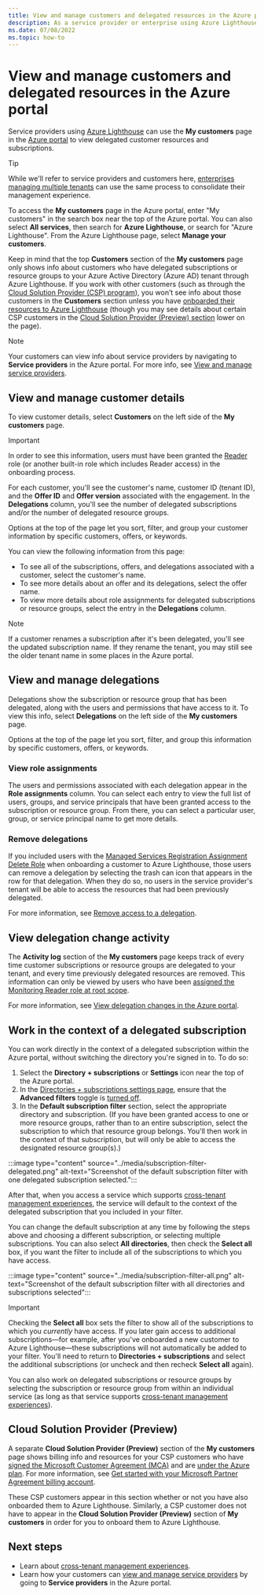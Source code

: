 ```yaml
---
title: View and manage customers and delegated resources in the Azure portal
description: As a service provider or enterprise using Azure Lighthouse, you can view all of your delegated resources and subscriptions by going to My customers in the Azure portal. 
ms.date: 07/08/2022
ms.topic: how-to
---
```


# View and manage customers and delegated resources in the Azure portal

Service providers using [Azure Lighthouse](../overview.md) can use the **My customers** page in the [Azure portal](https://portal.azure.com) to view delegated customer resources and subscriptions.

> [!TIP]
> While we'll refer to service providers and customers here, [enterprises managing multiple tenants](../concepts/enterprise.md) can use the same process to consolidate their management experience.

To access the **My customers** page in the Azure portal, enter "My customers" in the search box near the top of the Azure portal. You can also select **All services**, then search for **Azure Lighthouse**, or search for "Azure Lighthouse". From the Azure Lighthouse page, select **Manage your customers**.

Keep in mind that the top **Customers** section of the **My customers** page only shows info about customers who have delegated subscriptions or resource groups to your Azure Active Directory (Azure AD) tenant through Azure Lighthouse. If you work with other customers (such as through the [Cloud Solution Provider (CSP) program](/partner-center/csp-overview)), you won’t see info about those customers in the **Customers** section unless you have [onboarded their resources to Azure Lighthouse](onboard-customer.md) (though you may see details about certain CSP customers in the [Cloud Solution Provider (Preview) section](#cloud-solution-provider-preview) lower on the page).

> [!NOTE]
> Your customers can view info about service providers by navigating to **Service providers** in the Azure portal. For more info, see [View and manage service providers](view-manage-service-providers.md).

## View and manage customer details

To view customer details, select **Customers** on the left side of the **My customers** page.

> [!IMPORTANT]
> In order to see this information, users must have been granted the [Reader](../../role-based-access-control/built-in-roles.md#reader) role (or another built-in role which includes Reader access) in the onboarding process.

For each customer, you'll see the customer's name, customer ID (tenant ID), and the **Offer ID** and **Offer version** associated with the engagement. In the **Delegations** column, you'll see the number of delegated subscriptions and/or the number of delegated resource groups.

Options at the top of the page let you sort, filter, and group your customer information by specific customers, offers, or keywords.

You can view the following information from this page:

- To see all of the subscriptions, offers, and delegations associated with a customer, select the customer's name.
- To see more details about an offer and its delegations, select the offer name.
- To view more details about role assignments for delegated subscriptions or resource groups, select the entry in the **Delegations** column.

> [!NOTE]
> If a customer renames a subscription after it's been delegated, you'll see the updated subscription name. If they rename the tenant, you may still see the older tenant name in some places in the Azure portal.

## View and manage delegations

Delegations show the subscription or resource group that has been delegated, along with the users and permissions that have access to it. To view this info, select **Delegations** on the left side of the **My customers** page.

Options at the top of the page let you sort, filter, and group this information by specific customers, offers, or keywords.

### View role assignments

The users and permissions associated with each delegation appear in the **Role assignments** column. You can select each entry to view the full list of users, groups, and service principals that have been granted access to the subscription or resource group. From there, you can select a particular user, group, or service principal name to get more details.

### Remove delegations

If you included users with the [Managed Services Registration Assignment Delete Role](../../role-based-access-control/built-in-roles.md#managed-services-registration-assignment-delete-role) when onboarding a customer to Azure Lighthouse, those users can remove a delegation by selecting the trash can icon that appears in the row for that delegation. When they do so, no users in the service provider's tenant will be able to access the resources that had been previously delegated.

For more information, see [Remove access to a delegation](remove-delegation.md).

## View delegation change activity

The **Activity log** section of the **My customers** page keeps track of every time customer subscriptions or resource groups are delegated to your tenant, and every time previously delegated resources are removed. This information can only be viewed by users who have been [assigned the Monitoring Reader role at root scope](monitor-delegation-changes.md).

For more information, see [View delegation changes in the Azure portal](monitor-delegation-changes.md#view-delegation-changes-in-the-azure-portal).

## Work in the context of a delegated subscription

You can work directly in the context of a delegated subscription within the Azure portal, without switching the directory you're signed in to. To do so:

1. Select the **Directory + subscriptions** or **Settings** icon near the top of the Azure portal.
1. In the [Directories + subscriptions settings page](../../azure-portal/set-preferences.md#directories--subscriptions), ensure that the **Advanced filters** toggle is [turned off](../../azure-portal/set-preferences.md#subscription-filters).
1. In the **Default subscription filter** section, select the appropriate directory and subscription. (If you have been granted access to one or more resource groups, rather than to an entire subscription, select the subscription to which that resource group belongs. You'll then work in the context of that subscription, but will only be able to access the designated resource group(s).)

:::image type="content" source="../media/subscription-filter-delegated.png" alt-text="Screenshot of the default subscription filter with one delegated subscription selected.":::

After that, when you access a service which supports [cross-tenant management experiences](../concepts/cross-tenant-management-experience.md), the service will default to the context of the delegated subscription that you included in your filter.

You can change the default subscription at any time by following the steps above and choosing a different subscription, or selecting multiple subscriptions. You can also select **All directories**, then check the **Select all** box, if you want the filter to include all of the subscriptions to which you have access.

:::image type="content" source="../media/subscription-filter-all.png" alt-text="Screenshot of the default subscription filter with all directories and subscriptions selected":::

> [!IMPORTANT]
> Checking the **Select all** box sets the filter to show all of the subscriptions to which you *currently* have access. If you later gain access to additional subscriptions—for example, after you've onboarded a new customer to Azure Lighthouse—these subscriptions will not automatically be added to your filter. You'll need to return to **Directories + subscriptions** and select the additional subscriptions (or uncheck and then recheck **Select all** again).

You can also work on delegated subscriptions or resource groups by selecting the subscription or resource group from within an individual service (as long as that service supports [cross-tenant management experiences](../concepts/cross-tenant-management-experience.md#enhanced-services-and-scenarios)).

## Cloud Solution Provider (Preview)

A separate **Cloud Solution Provider (Preview)** section of the **My customers** page shows billing info and resources for your CSP customers who have [signed the Microsoft Customer Agreement (MCA)](/partner-center/confirm-customer-agreement) and are [under the Azure plan](/partner-center/azure-plan-get-started). For more information, see [Get started with your Microsoft Partner Agreement billing account](../../cost-management-billing/understand/mpa-overview.md).

These CSP customers appear in this section whether or not you have also onboarded them to Azure Lighthouse. Similarly, a CSP customer does not have to appear in the **Cloud Solution Provider (Preview)** section of **My customers** in order for you to onboard them to Azure Lighthouse.

## Next steps

- Learn about [cross-tenant management experiences](../concepts/cross-tenant-management-experience.md).
- Learn how your customers can [view and manage service providers](view-manage-service-providers.md) by going to **Service providers** in the Azure portal.
